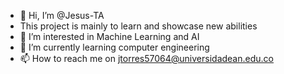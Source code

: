 - 👋 Hi, I’m @Jesus-TA
- This project is mainly to learn and showcase new abilities
- 👀 I’m interested in Machine Learning and AI
- 🌱 I’m currently learning computer engineering
- 📫 How to reach me on jtorres57064@universidadean.edu.co

<!---
Jesus-TA/Jesus-TA is a ✨ special ✨ repository because its `README.md` (this file) appears on your GitHub profile.
You can click the Preview link to take a look at your changes.
--->
